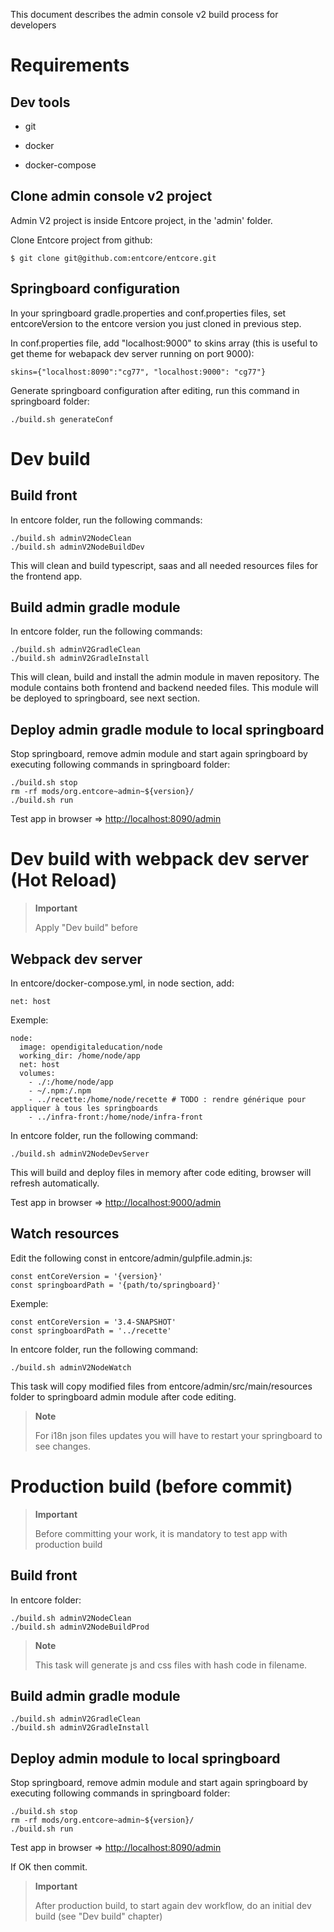 This document describes the admin console v2 build process for developers

# Requirements

## Dev tools

-   git

-   docker

-   docker-compose

## Clone admin console v2 project

Admin V2 project is inside Entcore project, in the 'admin' folder.

Clone Entcore project from github:

    $ git clone git@github.com:entcore/entcore.git

## Springboard configuration

In your springboard gradle.properties and conf.properties files, set entcoreVersion to the entcore version you just cloned in previous step.

In conf.properties file, add "localhost:9000" to skins array (this is useful to get theme for webapack dev server running on port 9000):

    skins={"localhost:8090":"cg77", "localhost:9000": "cg77"}

Generate springboard configuration after editing, run this command in springboard folder:

    ./build.sh generateConf

# Dev build

## Build front

In entcore folder, run the following commands:

    ./build.sh adminV2NodeClean
    ./build.sh adminV2NodeBuildDev

This will clean and build typescript, saas and all needed resources files for the frontend app.

## Build admin gradle module

In entcore folder, run the following commands:

    ./build.sh adminV2GradleClean
    ./build.sh adminV2GradleInstall

This will clean, build and install the admin module in maven repository. The module contains both frontend and backend needed files. This module will be deployed to springboard, see next section.

## Deploy admin gradle module to local springboard

Stop springboard, remove admin module and start again springboard by executing following commands in springboard folder:

    ./build.sh stop
    rm -rf mods/org.entcore~admin~${version}/
    ./build.sh run

Test app in browser ⇒ <http://localhost:8090/admin>

# Dev build with webpack dev server (Hot Reload)

> **Important**
>
> Apply "Dev build" before

## Webpack dev server

In entcore/docker-compose.yml, in node section, add:

    net: host

Exemple:

    node:
      image: opendigitaleducation/node
      working_dir: /home/node/app
      net: host
      volumes:
        - ./:/home/node/app
        - ~/.npm:/.npm
        - ../recette:/home/node/recette # TODO : rendre générique pour appliquer à tous les springboards
        - ../infra-front:/home/node/infra-front

In entcore folder, run the following command:

    ./build.sh adminV2NodeDevServer

This will build and deploy files in memory after code editing, browser will refresh automatically.

Test app in browser ⇒ <http://localhost:9000/admin>

## Watch resources

Edit the following const in entcore/admin/gulpfile.admin.js:

    const entCoreVersion = '{version}'
    const springboardPath = '{path/to/springboard}'

Exemple:

    const entCoreVersion = '3.4-SNAPSHOT'
    const springboardPath = '../recette'

In entcore folder, run the following command:

    ./build.sh adminV2NodeWatch

This task will copy modified files from entcore/admin/src/main/resources folder to springboard admin module after code editing.

> **Note**
>
> For i18n json files updates you will have to restart your springboard to see changes.

# Production build (before commit)

> **Important**
>
> Before committing your work, it is mandatory to test app with production build

## Build front

In entcore folder:

    ./build.sh adminV2NodeClean
    ./build.sh adminV2NodeBuildProd

> **Note**
>
> This task will generate js and css files with hash code in filename.

## Build admin gradle module

    ./build.sh adminV2GradleClean
    ./build.sh adminV2GradleInstall

## Deploy admin module to local springboard

Stop springboard, remove admin module and start again springboard by executing following commands in springboard folder:

    ./build.sh stop
    rm -rf mods/org.entcore~admin~${version}/
    ./build.sh run

Test app in browser ⇒ <http://localhost:8090/admin>

If OK then commit.

> **Important**
>
> After production build, to start again dev workflow, do an initial dev build (see "Dev build" chapter)
